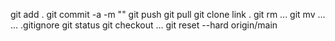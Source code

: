 git add .
git commit -a -m ""
git push
git pull
git clone link .
git rm ...
git mv ... ...
.gitignore
git status
git checkout ...
git reset --hard origin/main
